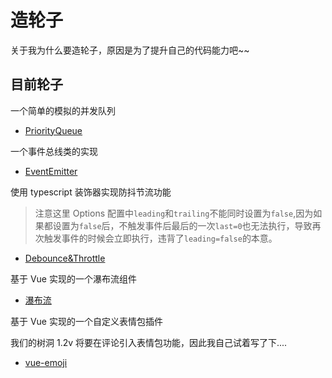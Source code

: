 # 造轮子

关于我为什么要造轮子，原因是为了提升自己的代码能力吧~~

## 目前轮子

一个简单的模拟的并发队列

- [PriorityQueue](https://github.com/1360151219/Wheel/blob/master/PriorityQueue.ts)

一个事件总线类的实现

- [EventEmitter](https://github.com/1360151219/Wheel/blob/master/EventEmitter.ts)

使用 typescript 装饰器实现防抖节流功能

> 注意这里 Options 配置中`leading`和`trailing`不能同时设置为`false`,因为如果都设置为`false`后，不触发事件后最后的一次`last=0`也无法执行，导致再次触发事件的时候会立即执行，违背了`leading=false`的本意。

- [Debounce&Throttle](https://github.com/1360151219/Wheel/blob/master/Debounce.ts)

基于 Vue 实现的一个瀑布流组件

- [瀑布流](https://github.com/1360151219/Wheel/tree/master/Waterfall-Image/waterfall)

基于 Vue 实现的一个自定义表情包插件

我们的树洞 1.2v 将要在评论引入表情包功能，因此我自己试着写了下....

- [vue-emoji](https://github.com/1360151219/Wheel/tree/master/emoji)
